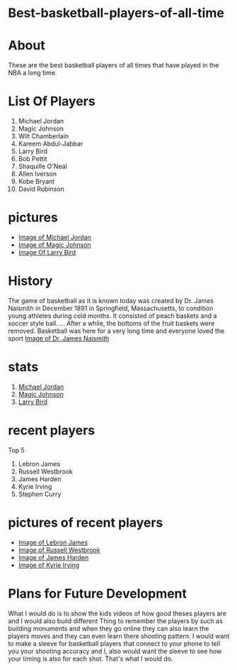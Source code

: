 # Best-basketball-players-of-all-time
# About
These are the best basketball players of all times that have played in the NBA
a long time.

# List Of Players
1. Michael Jordan
2. Magic Johnson
3. Wilt Chamberlain
4. Kareem Abdul-Jabbar
5. Larry Bird
6. Bob Pettit
7. Shaquille O'Neal
8. Allen Iverson
9. Kobe Bryant
10. David Robinson

# pictures
* [Image of Michael Jordan](https://www.forbes.com/pictures/57aa168c31358e4fd70c8410/michael-jordan-the-rise-o/#3e93050a313a)
* [Image of Magic Johnson](https://www.lakersnation.com/this-day-lakers-history-magic-johnson-comes-out-retirement-warriors/2018/01/30/)
* [Image Of Larry Bird](https://upload.wikimedia.org/wikipedia/commons/2/2f/Larry_Bird_Lipofsky.jpg)

# History
The game of basketball as it is known today was created by Dr. James Naismith in December 1891 in Springfield, Massachusetts, to condition young athletes during cold months. It consisted of peach baskets and a soccer style ball. ... After a while, the bottoms of the fruit baskets were removed. Basketball was here for a very long time and everyone loved the sport
[Image of Dr. James Naismith](https://en.wikipedia.org/wiki/History_of_basketball#/media/File:Dr._James_Naismith.jpg)

# stats
1. [Michael Jordan ](https://stats.nba.com/player/893/career/?PerMode=Totals)
2. [Magic Johnson](https://stats.nba.com/player/77142/career/)
3. [Larry Bird](https://stats.nba.com/player/1449/career/)

# recent players
Top 5
1. Lebron James
2. Russell Westbrook
3. James Harden
4. Kyrie Irving
5. Stephen Curry

# pictures of recent players
* [Image of Lebron James](https://images.complex.com/complex/images/c_limit,dpr_auto,q_90,w_720/fl_lossy,pg_1/rbieny5x7obagiov6a7l/lebron-james-headband)
* [Image of Russell Westbrook](https://www.nba.com/rockets/gallery/photos-westbrook-introduced)
* [Image of James Harden](https://en.wikipedia.org/wiki/James_Harden#/media/File:James_Harden_(30735342912).jpg)
* [Image of Kyrie Irving](https://en.wikipedia.org/wiki/Kyrie_Irving#/media/File:Kyrie_Irving_during_the_2016_NBA_Champions_victory_parade.jpg)

# Plans for Future Development
What I would do is to show the kids videos of how good theses players are and I would also build
different Thing to remember the players by such as building monuments and when they go online they can
also learn the players moves and they can even learn there shooting pattern.
I would want to make a sleeve for basketball players that connect to your phone to tell you your shooting
accuracy and I, also would want the sleeve to see how your timing is also for each shot. That's what I would do.

